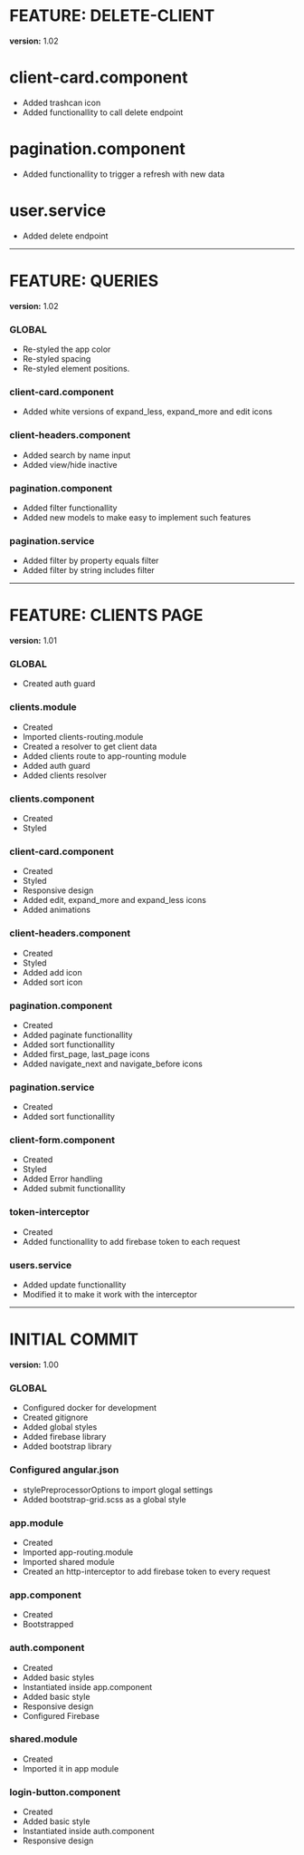 
# FEATURE: DELETE-CLIENT
**version:** 1.02

# client-card.component
- Added trashcan icon
- Added functionallity to call delete endpoint

# pagination.component
- Added functionallity to trigger a refresh with new data

# user.service
- Added delete endpoint

---
# FEATURE: QUERIES
**version:** 1.02

### GLOBAL
- Re-styled the app color
- Re-styled spacing
- Re-styled element positions.

### client-card.component
- Added white versions of expand_less, expand_more and edit icons 

### client-headers.component
- Added search by name input
- Added view/hide inactive

### pagination.component
- Added filter functionallity
- Added new models to make easy to implement such features

### pagination.service
- Added filter by property equals filter
- Added filter by string includes filter

---
# FEATURE: CLIENTS PAGE
**version:** 1.01

### GLOBAL
- Created auth guard

### clients.module
- Created
- Imported clients-routing.module
- Created a resolver to get client data
- Added clients route to app-rounting module
- Added auth guard
- Added clients resolver

### clients.component
- Created
- Styled

### client-card.component
- Created
- Styled
- Responsive design
- Added edit, expand_more and expand_less icons
- Added animations

### client-headers.component
- Created
- Styled
- Added add icon
- Added sort icon

### pagination.component
- Created
- Added paginate functionallity
- Added sort functionallity
- Added first_page, last_page icons
- Added navigate_next and navigate_before icons

### pagination.service
- Created
- Added sort functionallity

### client-form.component
- Created
- Styled
- Added Error handling
- Added submit functionallity

### token-interceptor
- Created
- Added functionallity to add firebase token to each request

### users.service
- Added update functionallity
- Modified it to make it work with the interceptor

---
# INITIAL COMMIT
**version:** 1.00

### GLOBAL
- Configured docker for development
- Created gitignore
- Added global styles
- Added firebase library
- Added bootstrap library

### Configured angular.json
- stylePreprocessorOptions to import glogal settings
- Added bootstrap-grid.scss as a global style

### app.module
- Created
- Imported app-routing.module
- Imported shared module
- Created an http-interceptor to add firebase token to every request

### app.component
- Created
- Bootstrapped

### auth.component
- Created
- Added basic styles
- Instantiated inside app.component
- Added basic style
- Responsive design
- Configured Firebase

### shared.module
- Created
- Imported it in app module

### login-button.component
- Created
- Added basic style
- Instantiated inside auth.component
- Responsive design
